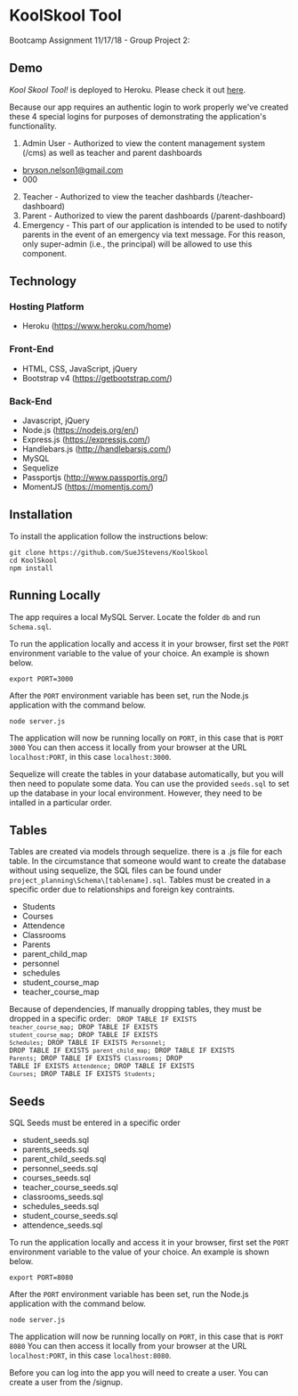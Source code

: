 # KoolSkool Tool
Bootcamp Assignment 11/17/18 - Group Project 2:

## Demo
*Kool Skool Tool!* is deployed to Heroku.  Please check it out [here](https://kool-skool-tool-11235.herokuapp.com/login).

Because our app requires an authentic login to work properly we've created these 4 special logins for purposes of demonstrating the application's functionality.  
1. Admin User - Authorized to view the content management system (/cms) as well as teacher and parent dashboards
 - bryson.nelson1@gmail.com
 - 000
2. Teacher - Authorized to view the teacher dashbards (/teacher-dashboard)
3. Parent -  Authorized to view the parent dashboards (/parent-dashboard)
4. Emergency - This part of our application is intended to be used to notify parents in the event of an emergency via text message.  For this reason, only super-admin (i.e., the principal) will be allowed to use this component.

## Technology
### Hosting Platform
  * Heroku (https://www.heroku.com/home)
### Front-End
  * HTML, CSS, JavaScript, jQuery
  * Bootstrap v4 (https://getbootstrap.com/)
### Back-End
  * Javascript, jQuery
  * Node.js (https://nodejs.org/en/)
  * Express.js (https://expressjs.com/)
  * Handlebars.js (http://handlebarsjs.com/)
  * MySQL
  * Sequelize
  * Passportjs (http://www.passportjs.org/)
  * MomentJS (https://momentjs.com/)

## Installation
To install the application follow the instructions below:
```
git clone https://github.com/SueJStevens/KoolSkool
cd KoolSkool
npm install
```
## Running Locally
The app requires a local MySQL Server.  Locate the folder `db` and run `Schema.sql`.

To run the application locally and access it in your browser, first set the `PORT` environment variable to the value of your choice.  An example is shown below.
```
export PORT=3000
```
After the `PORT` environment variable has been set, run the Node.js application with the command below.
```
node server.js
```
The application will now be running locally on `PORT`, in this case that is `PORT 3000` You can then access it locally from your browser at the URL `localhost:PORT`, in this case `localhost:3000`.

Sequelize will create the tables in your database automatically, but you will then need to populate some data.  You can use the provided `seeds.sql` to set up the database in your local environment.  However, they need to be intalled in a particular order.

## Tables
Tables are created via models through sequelize. there is a .js file for each table.  In the circumstance that someone would want to create the database without using sequelize, the SQL files can be found under `project_planning\Schema\[tablename].sql`.  Tables must be created in a specific order due to relationships and foreign key contraints.
  * Students
  * Courses
  * Attendence
  * Classrooms
  * Parents
  * parent_child_map
  * personnel
  * schedules
  * student_course_map
  * teacher_course_map

Because of dependencies, If manually dropping tables, they must be dropped in a specific order:
<code>
DROP TABLE IF EXISTS `teacher_course_map`;
DROP TABLE IF EXISTS `student_course_map`;
DROP TABLE IF EXISTS `Schedules`;
DROP TABLE IF EXISTS `Personnel`;
DROP TABLE IF EXISTS `parent_child_map`;
DROP TABLE IF EXISTS `Parents`;
DROP TABLE IF EXISTS `Classrooms`;
DROP TABLE IF EXISTS `Attendence`;
DROP TABLE IF EXISTS `Courses`;
DROP TABLE IF EXISTS `Students`;
</code>

## Seeds
SQL Seeds must be entered in a specific order
  * student_seeds.sql 
  * parents_seeds.sql 
  * parent_child_seeds.sql 
  * personnel_seeds.sql 
  * courses_seeds.sql 
  * teacher_course_seeds.sql 
  * classrooms_seeds.sql 
  * schedules_seeds.sql 
  * student_course_seeds.sql 
  * attendence_seeds.sql

To run the application locally and access it in your browser, first set the `PORT` environment variable to the value of your choice.  An example is shown below.
```
export PORT=8080
```
After the `PORT` environment variable has been set, run the Node.js application with the command below.
```
node server.js
```
The application will now be running locally on `PORT`, in this case that is `PORT 8080` You can then access it locally from your browser at the URL `localhost:PORT`, in this case `localhost:8080`.

Before you can log into the app you will need to create a user.  You can create a user from the /signup.
